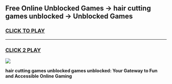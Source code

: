 
## Free Online Unblocked Games → hair cutting games unblocked → Unblocked Games
<h3>
<a href="https://premium.freeplayer.one?title=hair_cutting_games_unblocked&ref=21F">CLICK TO PLAY</a></h3>
<hr>

<h3>
<a href="https://premium.freeplayer.one?title=hair_cutting_games_unblocked&ref=21F">CLICK 2 PLAY</a>
  
</h3>

<a href="https://premium.freeplayer.one?title=hair_cutting_games_unblocked&ref=21F/"><img src="https://clearcache.store/games.png"></a>


**hair cutting games unblocked games unblocked: Your Gateway to Fun and Accessible Online Gaming**
